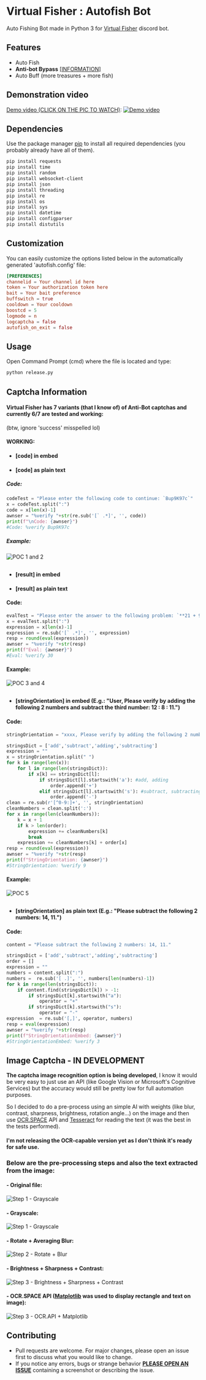# Virtual Fisher : Autofish Bot

Auto Fishing Bot made in Python 3 for [Virtual Fisher](https://virtualfisher.com/) discord bot.

## Features
- Auto Fish 
- **Anti-bot Bypass** [[INFORMATION]](https://github.com/thejoabo/virtualfisher-bot#captcha-information)
- Auto Buff (more treasures + more fish)

## Demonstration video
[Demo video (CLICK ON THE PIC TO WATCH)](https://www.youtube.com/watch?v=m4MPYnChUJ4): 
[![Demo video](https://i.imgur.com/6sCK3uJ.png)](https://www.youtube.com/watch?v=m4MPYnChUJ4)

## Dependencies
Use the package manager [pip](https://pip.pypa.io/en/stable/) to install all required dependencies (you probably already have all of them).

```bash
pip install requests
pip install time
pip install random
pip install websocket-client
pip install json
pip install threading
pip install re
pip install os
pip install sys
pip install datetime
pip install configparser
pip install distutils
```

## Customization
You can easily customize the options listed below in the automatically generated 'autofish.config' file:

```conf
[PREFERENCES]
channelid = Your channel id here
token = Your authorization token here
bait = Your bait preference
buffswitch = true
cooldown = Your cooldown
boostcd = 5
logmode = n
logcaptcha = false
autofish_on_exit = false
```

## Usage
Open Command Prompt (cmd) where the file is located and type:
```bash
python release.py
```
## Captcha Information

#### Virtual Fisher has 7 variants (that I know of) of Anti-Bot captchas and currently 6/7 are tested and working:

(btw, ignore 'success' misspelled lol)

#### WORKING:

- #### **[code] in embed** 
- #### **[code] as plain text** 

##### Code: 
```python
codeTest = "Please enter the following code to continue: `Bup9K97c`"
x = codeTest.split(":")
code = x[len(x)-1]
awnser = "%verify "+str(re.sub('[` .*]', '', code))
print(f"\nCode: {awnser}")
#Code: %verify Bup9K97c
```

##### Example:
![POC 1 and 2](https://i.imgur.com/hW1tyu9.png)

##

- #### **[result] in embed** 
- #### **[result] as plain text** 

#### Code:
```python
evalTest = "Please enter the answer to the following problem: `**21 + 9**`."
x = evalTest.split(":")
expression = x[len(x)-1]
expression = re.sub('[` .*]', '', expression)
resp = round(eval(expression))
awnser = "%verify "+str(resp)
print(f"Eval: {awnser}")
#Eval: %verify 30
```
#### Example:
![POC 3 and 4](https://i.imgur.com/OsmO0q2.png)

##

- #### **[stringOrientation] in embed** (E.g.: "User, Please verify by adding the following 2 numbers and subtract the third number: 12 : 8 : 11.")

#### Code:
```python
stringOrientation = "xxxx, Please verify by adding the following 2 numbers and subtract the third number: 12 : 8 : 11."

stringsDict = ['add','subtract','adding','subtracting']
expression = ""
x = stringOrientation.split(" ")
for k in range(len(x)):
    for l in range(len(stringsDict)):
        if x[k] == stringsDict[l]:
            if stringsDict[l].startswith('a'): #add, adding
                order.append('+')
            elif stringsDict[l].startswith('s'): #subtract, subtracting
                order.append('-')
clean = re.sub(r'[^0-9:]+', '', stringOrientation) 
cleanNumbers = clean.split(':')
for x in range(len(cleanNumbers)):
    k = x + 1
    if k > len(order):
        expression += cleanNumbers[k] 
        break
    expression += cleanNumbers[k] + order[x] 
resp = round(eval(expression))
awnser = "%verify "+str(resp)
print(f"StringOrientation: {awnser}")
#StringOrientation: %verify 9
```
#### Example:
![POC 5](https://i.imgur.com/9kV2xvv.png)

##

- #### **[stringOrientation] as plain text** (E.g.: "Please subtract the following 2 numbers: 14, 11.")

#### Code:
```python
content = "Please subtract the following 2 numbers: 14, 11."

stringsDict = ['add','subtract','adding','subtracting']
order = []
expression = ""
numbers = content.split(":")
numbers =  re.sub('[ .]', '', numbers[len(numbers)-1])
for k in range(len(stringsDict)):
    if content.find(stringsDict[k]) > -1:
        if stringsDict[k].startswith("a"):
            operator = "+"
        if stringsDict[k].startswith("s"):
            operator = "-"
expression  = re.sub('[,]', operator, numbers)
resp = eval(expression)
awnser = "%verify "+str(resp)
print(f"StringOrientationEmbed: {awnser}")
#StringOrientationEmbed: %verify 3
```
##

## Image Captcha - IN DEVELOPMENT
**The captcha image recognition option is being developed**, I know it would be very easy to just use an API (like Google Vision or Microsoft's Cognitive Services) but the accuracy would still be pretty low for full automation purposes.

So I decided to do a pre-process using an simple AI with weights (like blur, contrast, sharpness, brightness, rotation angle...) on the image and then use [OCR.SPACE](https://ocr.space/) API and [Tesseract](https://pypi.org/project/pytesseract/) for reading the text (it was the best in the tests performed).

#### I'm not releasing the OCR-capable version yet as I don't think it's ready for safe use.

### Below are the pre-processing steps and also the text extracted from the image:
#### - Original file:
![Step 1 - Grayscale](https://i.imgur.com/RehLvf2.png)
#### - Grayscale:
![Step 1 - Grayscale](https://i.imgur.com/Jgth8kT.png)
#### - Rotate + Averaging Blur:
![Step 2 - Rotate + Blur](https://i.imgur.com/iphouUC.png)
#### - Brightness + Sharpness + Contrast:
![Step 3 - Brightness + Sharpness + Contrast](https://i.imgur.com/Jjs001D.png)
#### - OCR.SPACE API ([Matplotlib](https://matplotlib.org/) was used to display rectangle and text on image):
![Step 3 - OCR.API + Matplotlib](https://i.imgur.com/FTPwGh9.png)


## Contributing
- Pull requests are welcome. For major changes, please open an issue first to discuss what you would like to change.
- If you notice any errors, bugs or strange behavior **[PLEASE OPEN AN ISSUE](https://github.com/thejoabo/virtualfisher-bot/issues/new)** containing a screenshot or describing the issue.

